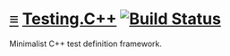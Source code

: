 # [≡](#contents) [Testing.C++](#) [![Build Status](https://travis-ci.org/per-framework/testing.cpp.svg?branch=v1)](https://travis-ci.org/per-framework/testing.cpp)

Minimalist C++ test definition framework.
